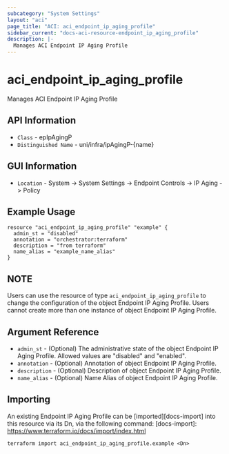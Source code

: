 ```yaml
---
subcategory: "System Settings"
layout: "aci"
page_title: "ACI: aci_endpoint_ip_aging_profile"
sidebar_current: "docs-aci-resource-endpoint_ip_aging_profile"
description: |-
  Manages ACI Endpoint IP Aging Profile
---
```


# aci_endpoint_ip_aging_profile #
Manages ACI Endpoint IP Aging Profile

## API Information ##
* `Class` - epIpAgingP
* `Distinguished Name` - uni/infra/ipAgingP-{name}

## GUI Information ##
* `Location` - System -> System Settings -> Endpoint Controls -> IP Aging -> Policy


## Example Usage ##

```hcl
resource "aci_endpoint_ip_aging_profile" "example" {
  admin_st = "disabled"
  annotation = "orchestrator:terraform"
  description = "from terraform"
  name_alias = "example_name_alias"
}
```

## NOTE ##
Users can use the resource of type `aci_endpoint_ip_aging_profile` to change the configuration of the object Endpoint IP Aging Profile. Users cannot create more than one instance of object Endpoint IP Aging Profile.

## Argument Reference ##
* `admin_st` - (Optional) The administrative state of the object Endpoint IP Aging Profile. Allowed values are "disabled" and "enabled".
* `annotation` - (Optional) Annotation of object Endpoint IP Aging Profile.
* `description` - (Optional) Description of object Endpoint IP Aging Profile.
* `name_alias` - (Optional) Name Alias of object Endpoint IP Aging Profile.

## Importing ##
An existing Endpoint IP Aging Profile can be [imported][docs-import] into this resource via its Dn, via the following command:
[docs-import]: https://www.terraform.io/docs/import/index.html


```
terraform import aci_endpoint_ip_aging_profile.example <Dn>
```

